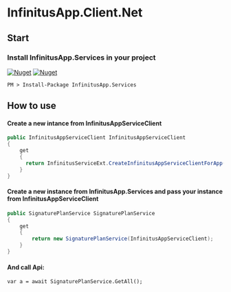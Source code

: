 # InfinitusApp.Client.Net

## Start
### Install InfinitusApp.Services in your project
[![Nuget](https://img.shields.io/nuget/dt/InfinitusApp.Services)](https://www.nuget.org/packages/InfinitusApp.Services)
[![Nuget](https://img.shields.io/nuget/v/InfinitusApp.Services)](https://www.nuget.org/packages/InfinitusApp.Services)

```npm
PM > Install-Package InfinitusApp.Services
```

## How to use

#### Create a new intance from InfinitusAppServiceClient

``` csharp
public InfinitusAppServiceClient InfinitusAppServiceClient 
{ 
    get 
    { 
      return InfinitusServiceExt.CreateInfinitusAppServiceClientForApp("Your AppId", "Your AppSecret", "Your Naylah ClientId"); 
    } 
}
```

#### Create a new instance from InfinitusApp.Services and pass your instance from InfinitusAppServiceClient 

```csharp
public SignaturePlanService SignaturePlanService 
{ 
    get 
    { 
        return new SignaturePlanService(InfinitusAppServiceClient); 
    }
}
```
#### And call Api:

````
var a = await SignaturePlanService.GetAll();
````

